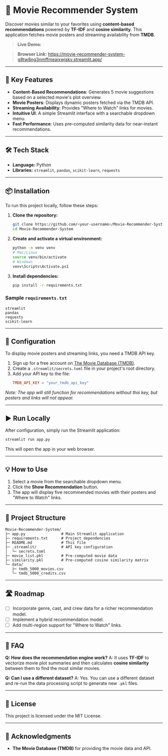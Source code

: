 # 🍿 Movie Recommender System

Discover movies similar to your favorites using **content-based recommendations** powered by **TF-IDF** and **cosine similarity**. This application fetches movie posters and streaming availability from **TMDB**.

> **Live Demo:**

> **Browser Link:** https://movie-recommender-system-g8tw8ng3nmffmeajxwjskv.streamlit.app/

-----

## 🚀 Key Features

  * **Content-Based Recommendations**: Generates 5 movie suggestions based on a selected movie's plot overview.
  * **Movie Posters**: Displays dynamic posters fetched via the TMDB API.
  * **Streaming Availability**: Provides "Where to Watch" links for movies.
  * **Intuitive UI**: A simple Streamlit interface with a searchable dropdown menu.
  * **Fast Performance**: Uses pre-computed similarity data for near-instant recommendations.

-----

## 🛠️ Tech Stack

  * **Language:** Python
  * **Libraries:** `streamlit`, `pandas`, `scikit-learn`, `requests`

-----

## 📦 Installation

To run this project locally, follow these steps:

1.  **Clone the repository:**
    ```bash
    git clone https://github.com/<your-username>/Movie-Recommender-System.git
    cd Movie-Recommender-System
    ```
2.  **Create and activate a virtual environment:**
    ```bash
    python -m venv venv
    # Mac/Linux
    source venv/bin/activate
    # Windows
    venv\Scripts\Activate.ps1
    ```
3.  **Install dependencies:**
    ```bash
    pip install -r requirements.txt
    ```

### Sample `requirements.txt`

```
streamlit
pandas
requests
scikit-learn
```

-----

## 🔑 Configuration

To display movie posters and streaming links, you need a TMDB API key.

1.  Sign up for a free account on [The Movie Database (TMDB)](https://www.themoviedb.org/).
2.  Create a `.streamlit/secrets.toml` file in your project's root directory.
3.  Add your API key to the file:
    ```toml
    TMDB_API_KEY = "your_tmdb_api_key"
    ```

*Note: The app will still function for recommendations without this key, but posters and links will not appear.*

-----

## ▶ Run Locally

After configuration, simply run the Streamlit application:

```bash
streamlit run app.py
```

This will open the app in your web browser.

-----

## 💡 How to Use

1.  Select a movie from the searchable dropdown menu.
2.  Click the **Show Recommendation** button.
3.  The app will display five recommended movies with their posters and "Where to Watch" links.

-----

## 📂 Project Structure

```
Movie-Recommender-System/
├─ app.py                # Main Streamlit application
├─ requirements.txt      # Project dependencies
├─ README.md             # This file
├─ .streamlit/           # API key configuration
│  └─ secrets.toml
├─ movie_list.pkl        # Pre-computed movie data
├─ similarity.pkl        # Pre-computed cosine similarity matrix
└─ data/
   ├─ tmdb_5000_movies.csv
   └─ tmdb_5000_credits.csv
```

-----

## 🛣️ Roadmap

  * [ ] Incorporate genre, cast, and crew data for a richer recommendation model.
  * [ ] Implement a hybrid recommendation model.
  * [ ] Add multi-region support for "Where to Watch" links.

-----

## 🙋 FAQ

**Q: How does the recommendation engine work?**
A: It uses **TF-IDF** to vectorize movie plot summaries and then calculates **cosine similarity** between them to find the most similar movies.

**Q: Can I use a different dataset?**
A: Yes. You can use a different dataset and re-run the data processing script to generate new `.pkl` files.

-----

## 📄 License

This project is licensed under the MIT License.

-----

## 🙏 Acknowledgments

  * **The Movie Database (TMDB)** for providing the movie data and API.

